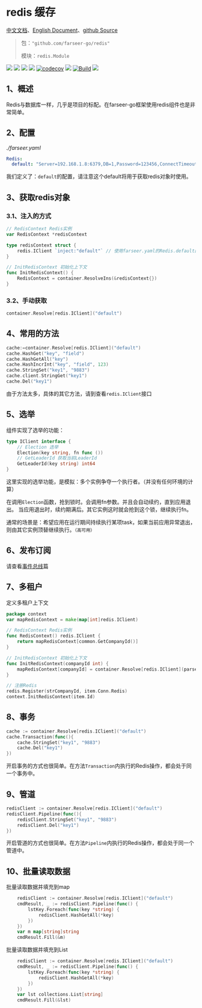 # redis 缓存
[中文文档](https://farseer-go.github.io/doc/)、[English Document](https://farseer-go.github.io/doc/#/en-us/)、[github Source](https://github.com/farseer-go/redis)

> 包：`"github.com/farseer-go/redis"`
>
> 模块：`redis.Module`

![](https://img.shields.io/github/stars/farseer-go?style=social)
![](https://img.shields.io/github/license/farseer-go/redis)
![](https://img.shields.io/github/go-mod/go-version/farseer-go/redis)
![](https://img.shields.io/github/v/release/farseer-go/redis)
[![codecov](https://img.shields.io/codecov/c/github/farseer-go/redis)](https://codecov.io/gh/farseer-go/redis)
![](https://img.shields.io/github/languages/code-size/farseer-go/redis)
[![Build](https://github.com/farseer-go/redis/actions/workflows/build.yml/badge.svg)](https://github.com/farseer-go/redis/actions/workflows/build.yml)
![](https://goreportcard.com/badge/github.com/farseer-go/redis)

## 1、概述
Redis与数据库一样，几乎是项目的标配。在farseer-go框架使用redis组件也是非常简单。

## 2、配置
_./farseer.yaml_
```yaml
Redis:
  default: "Server=192.168.1.8:6379,DB=1,Password=123456,ConnectTimeout=600000,SyncTimeout=10000,ResponseTimeout=10000"
```
我们定义了：`default`的配置，请注意这个default将用于获取redis对象时使用。

## 3、获取redis对象
### 3.1、注入的方式
```go
// RedisContext Redis实例
var RedisContext *redisContext

type redisContext struct {
	redis.IClient `inject:"default"` // 使用farseer.yaml的Redis.default配置节点，并自动注入
}

// InitRedisContext 初始化上下文
func InitRedisContext() {
	RedisContext = container.ResolveIns(&redisContext{})
}
```

### 3.2、手动获取
```go
container.Resolve[redis.IClient]("default")
```

## 4、常用的方法
```go
cache:=container.Resolve[redis.IClient]("default")
cache.HashGet("key", "field")
cache.HashGetAll("key")
cache.HashIncrInt("key", "field", 123)
cache.StringSet("key1", "9883")
cache.client.StringGet("key1")
cache.Del("key1")
```
由于方法太多，具体的其它方法，请到查看`redis.IClient`接口

## 5、选举
组件实现了选举的功能：
```go
type IClient interface {
    // Election 选举
    Election(key string, fn func ())
    // GetLeaderId 获取当前LeaderId
    GetLeaderId(key string) int64
}	
```
这里实现的选举功能，是模拟：多个实例争夺一个执行者。（并没有任何环境的计算）

在调用`Election`函数，抢到锁时。会调用fn参数。并且会自动续约，直到应用退出。
当应用退出时，续约期满后。其它实例这时就会抢到这个锁，继续执行fn。

通常的场景是：希望应用在运行期间持续执行某项task，如果当前应用异常退出，则由其它实例顶替继续执行。`（高可用）`

## 6、发布订阅
请查看[事件总线](/other/eventBus.md)篇

## 7、多租户
定义多租户上下文
```go
package context
var mapRedisContext = make(map[int]redis.IClient)

// RedisContext Redis实例
func RedisContext() redis.IClient {
	return mapRedisContext[common.GetCompanyId()]
}

// InitRedisContext 初始化上下文
func InitRedisContext(companyId int) {
	mapRedisContext[companyId] = container.Resolve[redis.IClient](parse.ToString(companyId))
}
```

```go
// 注册Redis
redis.Register(strCompanyId, item.Conn.Redis)
context.InitRedisContext(item.Id)
```

## 8、事务
```go
cache := container.Resolve[redis.IClient]("default")
cache.Transaction(func(){
    cache.StringSet("key1", "9883")
    cache.Del("key1")
})
```
开启事务的方式也很简单。在方法`Transaction`内执行的Redis操作，都会处于同一个事务中。
## 9、管道
```go
redisClient := container.Resolve[redis.IClient]("default")
redisClient.Pipeline(func(){
    redisClient.StringSet("key1", "9883")
    redisClient.Del("key1")
})
```
开启管道的方式也很简单。在方法`Pipeline`内执行的Redis操作，都会处于同一个管道中。

## 10、批量读取数据
批量读取数据并填充到map
```go
	redisClient := container.Resolve[redis.IClient]("default")
	cmdResult, _ := redisClient.Pipeline(func() {
		lstKey.Foreach(func(key *string) {
			redisClient.HashGetAll(*key)
		})
	})
	var m map[string]string
	cmdResult.Fill(&m)
```

批量读取数据并填充到List
```go
	redisClient := container.Resolve[redis.IClient]("default")
	cmdResult, _ := redisClient.Pipeline(func() {
		lstKey.Foreach(func(key *string) {
			redisClient.HashGetAll(*key)
		})
	})
	var lst collections.List[string]
	cmdResult.Fill(&lst)
```